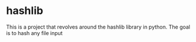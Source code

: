 # hashlib
 This is a project that revolves around the hashlib library in python. 
 The goal is to hash any file input 
